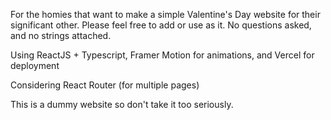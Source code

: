 For the homies that want to make a simple Valentine's Day website for their significant other. Please feel free to add or use as it. No questions asked, and no strings attached. 

Using ReactJS + Typescript, Framer Motion for animations, and Vercel for deployment

Considering React Router (for multiple pages)

This is a dummy website so don't take it too seriously. 


